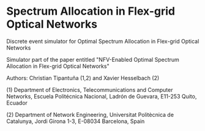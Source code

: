 # Spectrum Allocation in Flex-grid Optical Networks
Discrete event simulator for Optimal Spectrum Allocation in Flex-grid Optical Networks

Simulator part of the paper entitled "NFV-Enabled Optimal Spectrum Allocation in Flex-grid Optical Networks"

Authors: Christian Tipantuña (1,2) and Xavier Hesselbach (2)

(1) Department of Electronics, Telecommunications and Computer Networks, Escuela Politécnica Nacional, Ladrón de Guevara, E11-253 Quito, Ecuador

(2) Department of Network Engineering, Universitat Politècnica de Catalunya, Jordi Girona 1-3, E-08034 Barcelona, Spain
